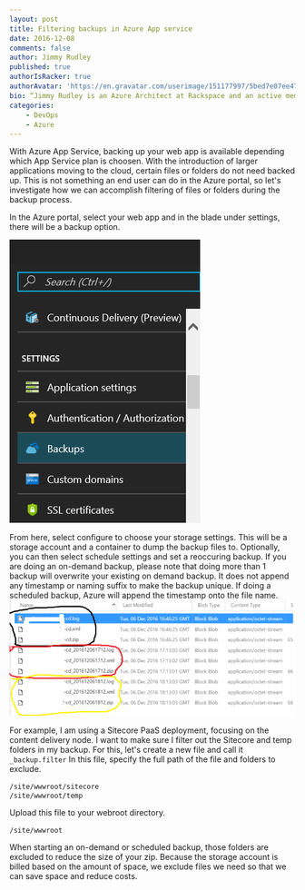 ```yaml
---
layout: post
title: Filtering backups in Azure App service
date: 2016-12-08
comments: false
author: Jimmy Rudley
published: true
authorIsRacker: true
authorAvatar: 'https://en.gravatar.com/userimage/151177997/5bed7e07ee47533cbd34b951d463bcb7.jpg'
bio: “Jimmy Rudley is an Azure Architect at Rackspace and an active member of the Azure community. He focuses on solving large and complex architecture and automation problems within Azure."
categories:
    - DevOps
    - Azure
---
```


With Azure App Service, backing up your web app is available depending which App Service plan is choosen. With the introduction of larger applications moving to the cloud, certain files or folders do not need backed up. This is not something an end user can do in the Azure portal, so let's investigate how we can accomplish filtering of files or folders during the backup process.

<!--more-->

In the Azure portal, select your web app and in the blade under settings, there will be a backup option.

![backup blade](blade.png)

From here, select configure to choose your storage settings.  This will be a storage account and a container to dump the backup files to. Optionally, you can then select schedule settings and set a reoccuring backup. If you are doing an on-demand backup, please note that doing more than 1 backup will overwrite your existing on demand backup. It does not append any timestamp or naming suffix to make the backup unique. If doing a scheduled backup, Azure will append the timestamp onto the file name.
![files](files.png)

For example, I am using a Sitecore PaaS deployment, focusing on the content delivery node. I want to make sure I filter out the Sitecore and temp folders in my backup. For this, let's create a new file and call it ```_backup.filter``` In this file, specify the full path of the file and folders to exclude.
```
/site/wwwroot/sitecore
/site/wwwroot/temp
```
Upload this file to your webroot directory.
```
/site/wwwroot
```
When starting an on-demand or scheduled backup, those folders are excluded to reduce the size of your zip. Because the storage account is  billed based on the amount of space, we exclude files we need so that we can save space and reduce costs.
